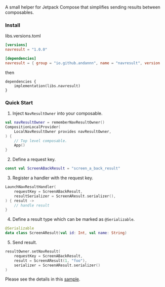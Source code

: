 A small helper for Jetpack Compose that simplifies sending results between composables.

### Install

libs.versions.toml

```toml
[versions]
navresult = "1.0.0"

[dependencies]
navresult = { group = "io.github.andannn", name = "navresult", version.ref = "navresult" }
```

then

```
dependencies {
    implementation(libs.navresult)
}
```

### Quick Start

1. Inject `NavResultOwner` into your composable.

```kotlin
val navResultOwner = rememberNavResultOwner()
CompositionLocalProvider(
    LocalNavResultOwner provides navResultOwner,
) {
    // Top level composable.
    App()
}
```

2. Define a request key.

```kotlin
const val ScreenABackResult = "screen_a_back_result"
```

3. Register a handler with the request key.
```kotlin
LaunchNavResultHandler(
    requestKey = ScreenABackResult,
    resultSerializer = ScreenAResult.serializer(),
) { result ->
    // handle result
}
```

4. Define a result type which can be marked as `@Serializable`.
```kotlin
@Serializable
data class ScreenAResult(val id: Int, val name: String)
```

5. Send result.
```kotlin
resultOwner.setNavResult(
    requestKey = ScreenABackResult,
    result = ScreenAResult(1, "foo"),
    serializer = ScreenAResult.serializer()
)
```

Please see the details in this [sample](https://github.com/andannn/NavResult/blob/main/sample/navigation-compose/src/commonMain/kotlin/me/andannn/navresult/sample/navigation/compose/App.kt).
